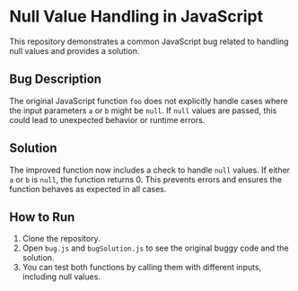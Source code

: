 # Null Value Handling in JavaScript

This repository demonstrates a common JavaScript bug related to handling null values and provides a solution.

## Bug Description

The original JavaScript function `foo` does not explicitly handle cases where the input parameters `a` or `b` might be `null`.  If `null` values are passed, this could lead to unexpected behavior or runtime errors.

## Solution

The improved function now includes a check to handle `null` values. If either `a` or `b` is `null`, the function returns 0. This prevents errors and ensures the function behaves as expected in all cases.

## How to Run

1. Clone the repository.
2. Open `bug.js` and `bugSolution.js` to see the original buggy code and the solution.
3. You can test both functions by calling them with different inputs, including null values.